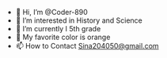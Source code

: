 - 👋 Hi, I’m @Coder-890
- 👀 I’m interested in History and Science
- 🌱 I’m currently I 5th grade
- 💞️ My favorite color is orange
- 📫 How to Contact Sina204050@gmail.com

<!---
Coder-890/Coder-890 is a ✨ special ✨ repository because its `README.md` (this file) appears on your GitHub profile.
You can click the Preview link to take a look at your changes.
--->
